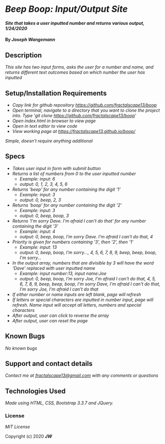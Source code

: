 # _Beep Boop: Input/Output Site_

#### _Site that takes a user inputted number and returns various output, 1/24/2020_

#### By _**Joseph Wangemann**_

## Description

_This site has two input forms, asks the user for a number and name, and returns different text outcomes based on which number the user has inputted_

## Setup/Installation Requirements

* _Copy link for github repository https://github.com/fractalscape13/boop_
* _Open terminal, navigate to a directory that you want to clone the project into.  Type 'git clone https://github.com/fractalscape13/boop'_
* _Open index.html in browser to view page_
* _Open in text editor to view code_
* _View working page at https://fractalscape13.github.io/boop/_

_Simple, doesn't require anything additional_

## Specs

* _Takes user input in form with submit button_
* _Returns a list of numbers from 0 to the user inputted number_
    * _Example: input: 6_
    * _output: 0, 1, 2, 3, 4, 5, 6_
* _Returns 'beep' for any number containing the digit '1'_
    * _Example: input: 3_
    * _output: 0, beep, 2, 3_
* _Returns 'boop' for any number containing the digit '2'_
    * _Example: input: 3_
    * _output: 0, beep, boop, 3_
* _Returns 'I'm sorry Dave. I'm afraid I can't do that' for any number containing the digit '3'_
    * _Example: input: 4_
    * _output: 0, beep, boop, I'm sorry Dave. I'm afraid I can't do that, 4_
* _Priority is given for numbers containing '3', then '2', then '1'_
    * _Example: input: 13_
    * _output: 0, beep, boop, I'm sorry..., 4, 5, 6, 7, 8, 9, beep, beep, boop, I'm sorry..._
* _In the output array, numbers that are divisible by 3 will have the word 'Dave' replaced with user inputted name_
    * _Example: input number:13, input name:Joe_
    * _output: 0, beep, boop, I'm sorry Joe, I'm afraid I can't do that, 4, 5, 6, 7, 8, 9, beep, beep, boop, I'm sorry Dave, I'm afraid I can't do that, I'm sorry Joe, I'm afraid I can't do that_
* _If either number or name inputs are left blank, page will refresh_
* _If letters or special characters are inputted in number input, page will refresh.  Name input will accept all letters, numbers and special characters_
* _After output, user can click to reverse the array_
* _After output, user can reset the page_

## Known Bugs

_No known bugs_

## Support and contact details

_Contact me at fractalscape13@gmail.com with any comments or questions_

## Technologies Used

_Made using HTML, CSS, Bootstrap 3.3.7 and JQuery._

### License

*MIT License*

Copyright (c) 2020 **_JW_**